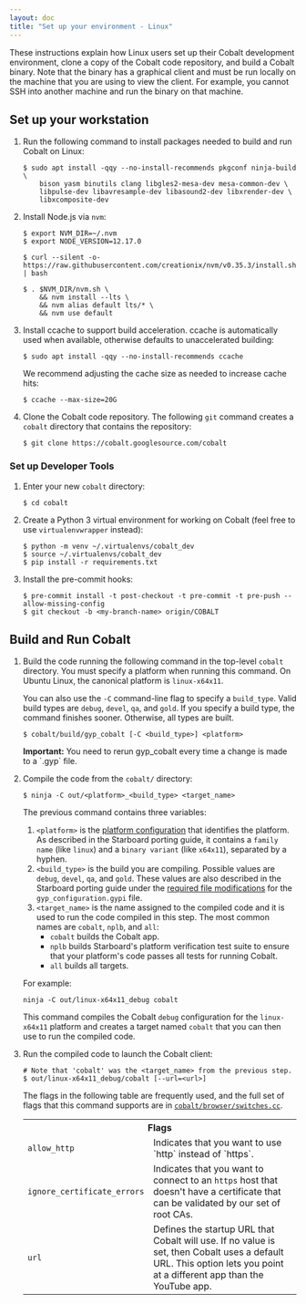```yaml
---
layout: doc
title: "Set up your environment - Linux"
---
```


These instructions explain how Linux users set up their Cobalt development
environment, clone a copy of the Cobalt code repository, and build a Cobalt
binary. Note that the binary has a graphical client and must be run locally
on the machine that you are using to view the client. For example, you cannot
SSH into another machine and run the binary on that machine.

## Set up your workstation

1.  Run the following command to install packages needed to build and run
    Cobalt on Linux:

    ```
    $ sudo apt install -qqy --no-install-recommends pkgconf ninja-build \
        bison yasm binutils clang libgles2-mesa-dev mesa-common-dev \
        libpulse-dev libavresample-dev libasound2-dev libxrender-dev \
        libxcomposite-dev
    ```

1.  Install Node.js via `nvm`:

    ```
    $ export NVM_DIR=~/.nvm
    $ export NODE_VERSION=12.17.0

    $ curl --silent -o- https://raw.githubusercontent.com/creationix/nvm/v0.35.3/install.sh | bash

    $ . $NVM_DIR/nvm.sh \
        && nvm install --lts \
        && nvm alias default lts/* \
        && nvm use default
    ```

1.  Install ccache to support build acceleration. ccache is automatically used
    when available, otherwise defaults to unaccelerated building:

    ```
    $ sudo apt install -qqy --no-install-recommends ccache
    ```

    We recommend adjusting the cache size as needed to increase cache hits:

    ```
    $ ccache --max-size=20G
    ```

1.  Clone the Cobalt code repository. The following `git` command creates a
    `cobalt` directory that contains the repository:

    ```
    $ git clone https://cobalt.googlesource.com/cobalt
    ```

### Set up Developer Tools

1.  Enter your new `cobalt` directory:

    ```
    $ cd cobalt
    ```

1.  Create a Python 3 virtual environment for working on Cobalt (feel free to use `virtualenvwrapper` instead):

    ```
    $ python -m venv ~/.virtualenvs/cobalt_dev
    $ source ~/.virtualenvs/cobalt_dev
    $ pip install -r requirements.txt
    ```

1.  Install the pre-commit hooks:

    ```
    $ pre-commit install -t post-checkout -t pre-commit -t pre-push --allow-missing-config
    $ git checkout -b <my-branch-name> origin/COBALT
    ```

## Build and Run Cobalt

1.  Build the code running the following command in the top-level `cobalt`
    directory. You must specify a platform when running this command. On Ubuntu
    Linux, the canonical platform is `linux-x64x11`.

    You can also use the `-C` command-line flag to specify a `build_type`.
    Valid build types are `debug`, `devel`, `qa`, and `gold`. If you
    specify a build type, the command finishes sooner. Otherwise, all types
    are built.

    ```
    $ cobalt/build/gyp_cobalt [-C <build_type>] <platform>
    ```

    <aside class="note"><b>Important:</b> You need to rerun gyp_cobalt every
    time a change is made to a `.gyp` file.</aside>

1.  Compile the code from the `cobalt/` directory:

    ```
    $ ninja -C out/<platform>_<build_type> <target_name>
    ```

    The previous command contains three variables:

    1.  `<platform>` is the [platform
        configuration](/starboard/porting.html#1-enumerate-and-name-your-platform-configurations)
        that identifies the platform. As described in the Starboard porting
        guide, it contains a `family name` (like `linux`) and a
        `binary variant` (like `x64x11`), separated by a hyphen.
    1.  `<build_type>` is the build you are compiling. Possible values are
        `debug`, `devel`, `qa`, and `gold`. These values are also described in
        the Starboard porting guide under the [required file modifications](
        /starboard/porting.html#4-make-required-file-modifications) for the
        `gyp_configuration.gypi` file.
    1.  `<target_name>` is the name assigned to the compiled code and it is
        used to run the code compiled in this step. The most common names are
        `cobalt`, `nplb`, and `all`:
        *   `cobalt` builds the Cobalt app.
        *   `nplb` builds Starboard's platform verification test suite to
            ensure that your platform's code passes all tests for running
            Cobalt.
        *   `all` builds all targets.

    For example:

    ```
    ninja -C out/linux-x64x11_debug cobalt
    ```

    This command compiles the Cobalt `debug` configuration for the
    `linux-x64x11` platform and creates a target named `cobalt` that
    you can then use to run the compiled code.

1.  Run the compiled code to launch the Cobalt client:

    ```
    # Note that 'cobalt' was the <target_name> from the previous step.
    $ out/linux-x64x11_debug/cobalt [--url=<url>]
    ```

    The flags in the following table are frequently used, and the full set
    of flags that this command supports are in <code><a
    href="https://cobalt.googlesource.com/cobalt/+/master/cobalt/browser/switches.cc">cobalt/browser/switches.cc</a></code>.

    <table class="details responsive">
      <tr>
        <th colspan="2">Flags</th>
      </tr>
      <tr>
        <td><code>allow_http</code></td>
        <td>Indicates that you want to use `http` instead of `https`.</td>
      </tr>
      <tr>
        <td><code>ignore_certificate_errors</code></td>
        <td>Indicates that you want to connect to an <code>https</code> host
            that doesn't have a certificate that can be validated by our set
            of root CAs.</td>
      </tr>
      <tr>
        <td><code>url</code></td>
        <td>Defines the startup URL that Cobalt will use. If no value is set,
            then Cobalt uses a default URL. This option lets you point at a
            different app than the YouTube app.</td>
      </tr>
    </table>

<!--
<aside class="note">
<b>Note:</b> If you plan to upload reviews to the Cobalt repository, you
also need to <a href="/development/setup-gitcookies.html">follow these
instructions</a> to set up a <code>.gitcookies</code> file.
</aside>
-->
